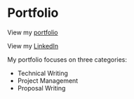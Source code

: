 # Portfolio

View my [portfolio](vdberger1030.wixsite.com/portfolio)

View my [LinkedIn](https://www.linkedin.com/in/vdberger/)

My portfolio focuses on three categories: 
* Technical Writing
* Project Management
* Proposal Writing
